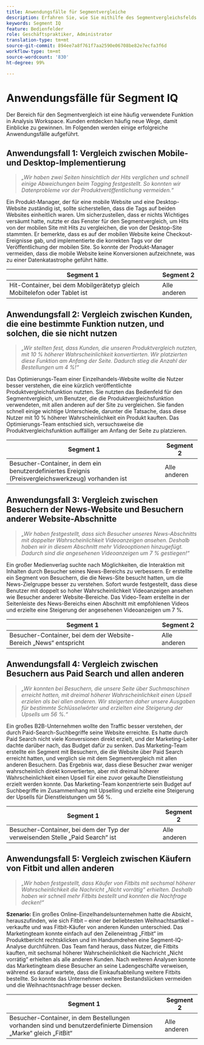```yaml
---
title: Anwendungsfälle für Segmentvergleiche
description: Erfahren Sie, wie Sie mithilfe des Segmentvergleichsfelds Einblicke in die Marketing-Strategie gewinnen können.
keywords: Segment IQ
feature: Bedienfelder
role: Geschäftspraktiker, Administrator
translation-type: tm+mt
source-git-commit: 894ee7a8f761f7aa2590e06708be82e7ecfa3f6d
workflow-type: tm+mt
source-wordcount: '830'
ht-degree: 99%

---
```



# Anwendungsfälle für Segment IQ

Der Bereich für den Segmentvergleich ist eine häufig verwendete Funktion in Analysis Workspace. Kunden entdecken häufig neue Wege, damit Einblicke zu gewinnen. Im Folgenden werden einige erfolgreiche Anwendungsfälle aufgeführt.

## Anwendungsfall 1: Vergleich zwischen Mobile- und Desktop-Implementierung

> *„Wir haben zwei Seiten hinsichtlich der Hits verglichen und schnell einige Abweichungen beim Tagging festgestellt. So konnten wir Datenprobleme vor der Produktveröffentlichung vermeiden.“*

Ein Produkt-Manager, der für eine mobile Website und eine Desktop-Website zuständig ist, sollte sicherstellen, dass die Tags auf beiden Websites einheitlich waren. Um sicherzustellen, dass er nichts Wichtiges versäumt hatte, nutzte er das Fenster für den Segmentvergleich, um Hits von der mobilen Site mit Hits zu vergleichen, die von der Desktop-Site stammten. Er bemerkte, dass es auf der mobilen Website keine Checkout-Ereignisse gab, und implementierte die korrekten Tags vor der Veröffentlichung der mobilen Site. So konnte der Produkt-Manager vermeiden, dass die mobile Website keine Konversionen aufzeichnete, was zu einer Datenkatastrophe geführt hätte.

| Segment 1 | Segment 2 |
|--- |--- |
| Hit-Container, bei dem Mobilgerätetyp gleich Mobiltelefon oder Tablet ist | Alle anderen |

## Anwendungsfall 2: Vergleich zwischen Kunden, die eine bestimmte Funktion nutzen, und solchen, die sie nicht nutzen

> *„Wir stellten fest, dass Kunden, die unseren Produktvergleich nutzten, mit 10 % höherer Wahrscheinlichkeit konvertierten. Wir platzierten diese Funktion am Anfang der Seite. Dadurch stieg die Anzahl der Bestellungen um 4 %!“*

Das Optimierungs-Team einer Einzelhandels-Website wollte die Nutzer besser verstehen, die eine kürzlich veröffentlichte Produktvergleichsfunktion nutzten. Sie nutzten das Bedienfeld für den Segmentvergleich, um Benutzer, die die Produktvergleichsfunktion verwendeten, mit allen anderen auf der Site zu vergleichen. Sie fanden schnell einige wichtige Unterschiede, darunter die Tatsache, dass diese Nutzer mit 10 % höherer Wahrscheinlichkeit ein Produkt kauften. Das Optimierungs-Team entschied sich, versuchsweise die Produktvergleichsfunktion auffälliger am Anfang der Seite zu platzieren.

| Segment 1 | Segment 2 |
|--- |--- |
| Besucher-Container, in dem ein benutzerdefiniertes Ereignis (Preisvergleichswerkzeug) vorhanden ist | Alle anderen |

## Anwendungsfall 3: Vergleich zwischen Besuchern der News-Website und Besuchern anderer Website-Abschnitte

> *„Wir haben festgestellt, dass sich Besucher unseres News-Abschnitts mit doppelter Wahrscheinlichkeit Videoanzeigen ansehen. Deshalb haben wir in diesem Abschnitt mehr Videooptionen hinzugefügt. Dadurch sind die angesehenen Videoanzeigen um 7 % gestiegen!“*

Ein großer Medienverlag suchte nach Möglichkeiten, die Interaktion mit Inhalten durch Besucher seines News-Bereichs zu verbessern. Er erstellte ein Segment von Besuchern, die die News-Site besucht hatten, um die News-Zielgruppe besser zu verstehen. Sofort wurde festgestellt, dass diese Benutzer mit doppelt so hoher Wahrscheinlichkeit Videoanzeigen ansehen wie Besucher anderer Website-Bereiche. Das Video-Team erstellte in der Seitenleiste des News-Bereichs einen Abschnitt mit empfohlenen Videos und erzielte eine Steigerung der angesehenen Videoanzeigen um 7 %.

| Segment 1 | Segment 2 |
|--- |--- |
| Besucher-Container, bei dem der Website-Bereich „News“ entspricht | Alle anderen |

## Anwendungsfall 4: Vergleich zwischen Besuchern aus Paid Search und allen anderen

> *„Wir konnten bei Besuchern, die unsere Seite über Suchmaschinen erreicht hatten, mit dreimal höherer Wahrscheinlichkeit einen Upsell erzielen als bei allen anderen. Wir steigerten daher unsere Ausgaben für bestimmte Schlüsselwörter und erzielten eine Steigerung der Upsells um 56 %.“*

Ein großes B2B-Unternehmen wollte den Traffic besser verstehen, der durch Paid-Search-Suchbegriffe seine Website erreichte. Es hatte durch Paid Search nicht viele Konversionen direkt erzielt, und der Marketing-Leiter dachte darüber nach, das Budget dafür zu senken. Das Marketing-Team erstellte ein Segment mit Besuchern, die die Website über Paid Search erreicht hatten, und verglich sie mit dem Segmentvergleich mit allen anderen Besuchern. Das Ergebnis war, dass diese Besucher zwar weniger wahrscheinlich direkt konvertierten, aber mit dreimal höherer Wahrscheinlichkeit einen Upsell für eine zuvor gekaufte Dienstleistung erzielt werden konnte. Das Marketing-Team konzentrierte sein Budget auf Suchbegriffe im Zusammenhang mit Upselling und erzielte eine Steigerung der Upsells für Dienstleistungen um 56 %.

| Segment 1 | Segment 2 |
|--- |--- |
| Besucher-Container, bei dem der Typ der verweisenden Stelle „Paid Search“ ist | Alle anderen |

## Anwendungsfall 5: Vergleich zwischen Käufern von Fitbit und allen anderen

> *„Wir haben festgestellt, dass Käufer von Fitbits mit sechsmal höherer Wahrscheinlichkeit die Nachricht „Nicht vorrätig“ erhielten. Deshalb haben wir schnell mehr Fitbits bestellt und konnten die Nachfrage decken!“*

**Szenario:** Ein großes Online-Einzelhandelsunternehmen hatte die Absicht, herauszufinden, wie sich Fitbit – einer der beliebtesten Weihnachtsartikel – verkaufte und was Fitbit-Käufer von anderen Kunden unterschied. Das Marketingteam konnte einfach auf den Zeileneintrag „Fitbit“ im Produktbericht rechtsklicken und im Handumdrehen eine Segment-IQ-Analyse durchführen. Das Team fand heraus, dass Nutzer, die Fitbits kauften, mit sechsmal höherer Wahrscheinlichkeit die Nachricht „Nicht vorrätig“ erhielten als alle anderen Kunden. Nach weiteren Analysen konnte das Marketingteam diese Besucher an seine Ladengeschäfte verweisen, während es darauf wartete, dass die Einkaufsabteilung weitere Fitbits bestellte. So konnte das Unternehmen weitere Bestandslücken vermeiden und die Weihnachtsnachfrage besser decken.

| Segment 1 | Segment 2 |
|--- |--- |
| Besucher-Container, in dem Bestellungen vorhanden sind und benutzerdefinierte Dimension „Marke“ gleich „FitBit“ | Alle anderen |
